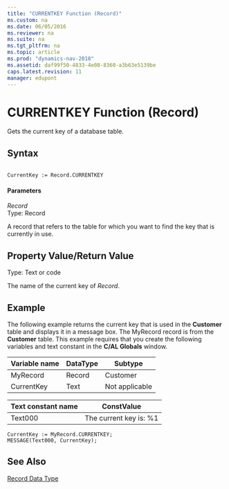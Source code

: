 ```yaml
---
title: "CURRENTKEY Function (Record)"
ms.custom: na
ms.date: 06/05/2016
ms.reviewer: na
ms.suite: na
ms.tgt_pltfrm: na
ms.topic: article
ms.prod: "dynamics-nav-2018"
ms.assetid: daf99f50-4833-4e08-8360-a3b63e5139be
caps.latest.revision: 11
manager: edupont
---
```

# CURRENTKEY Function (Record)
Gets the current key of a database table.  
  
## Syntax  
  
```  
  
CurrentKey := Record.CURRENTKEY  
```  
  
#### Parameters  
 *Record*  
 Type: Record  
  
 A record that refers to the table for which you want to find the key that is currently in use.  
  
## Property Value/Return Value  
 Type: Text or code  
  
 The name of the current key of *Record*.  
  
## Example  
 The following example returns the current key that is used in the **Customer** table and displays it in a message box. The MyRecord record is from the **Customer** table. This example requires that you create the following variables and text constant in the **C/AL Globals** window.  
  
|Variable name|DataType|Subtype|  
|-------------------|--------------|-------------|  
|MyRecord|Record|Customer|  
|CurrentKey|Text|Not applicable|  
  
|Text constant name|ConstValue|  
|------------------------|----------------|  
|Text000|The current key is: %1|  
  
```  
CurrentKey := MyRecord.CURRENTKEY;  
MESSAGE(Text000, CurrentKey);  
```  
  
## See Also  
 [Record Data Type](Record-Data-Type.md)